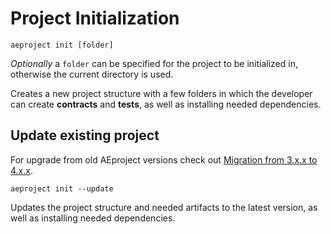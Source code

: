 # Project Initialization

```text
aeproject init [folder]
```

_Optionally_ a `folder` can be specified for the project to be initialized in, otherwise the current directory is used.

Creates a new project structure with a few folders in which the developer can create **contracts** and **tests**, as well as installing needed dependencies.

## Update existing project
For upgrade from old AEproject versions check out [Migration from 3.x.x to 4.x.x](../migration-from-3.x.x-to-4.x.x.md).

```text
aeproject init --update
```

Updates the project structure and needed artifacts to the latest version, as well as installing needed dependencies.
